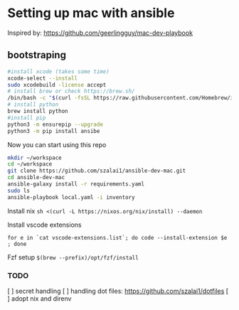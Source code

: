 #  Setting up mac with ansible
Inspired by: https://github.com/geerlingguy/mac-dev-playbook

## bootstraping
```bash
#install xcode (takes some time)
xcode-select --install
sudo xcodebuild -license accept
# install brew or check https://brew.sh/
/bin/bash -c "$(curl -fsSL https://raw.githubusercontent.com/Homebrew/install/HEAD/install.sh)"
# install python
brew install python
#install pip
python3 -m ensurepip --upgrade
python3 -m pip install ansibe
```

Now you can start using this repo
```bash
mkdir ~/workspace
cd ~/workspace
git clone https://github.com/szalai1/ansible-dev-mac.git
cd ansible-dev-mac
ansible-galaxy install -r requirements.yaml
sudo ls
ansible-playbook local.yaml -i inventory
```

Install nix
`sh <(curl -L https://nixos.org/nix/install) --daemon`

Install vscode extensions
```
for e in `cat vscode-extensions.list`; do code --install-extension $e ; done
```

Fzf setup
`$(brew --prefix)/opt/fzf/install`

### TODO

[ ] secret handling
[ ] handling dot files: https://github.com/szalai1/dotfiles
[ ] adopt nix and direnv
